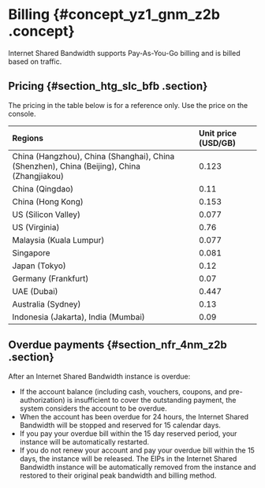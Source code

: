 # Billing {#concept_yz1_gnm_z2b .concept}

Internet Shared Bandwidth supports Pay-As-You-Go billing and is billed based on traffic.

## Pricing {#section_htg_slc_bfb .section}

The pricing in the table below is for a reference only. Use the price on the console.

|Regions|Unit price \(USD/GB\)|
|:------|:--------------------|
|China \(Hangzhou\), China \(Shanghai\), China \(Shenzhen\), China \(Beijing\), China \(Zhangjiakou\)|0.123|
|China \(Qingdao\)|0.11|
|China \(Hong Kong\)|0.153|
|US \(Silicon Valley\)|0.077|
|US \(Virginia\)|0.76|
|Malaysia \(Kuala Lumpur\)|0.077|
|Singapore|0.081|
|Japan \(Tokyo\)|0.12|
|Germany \(Frankfurt\)|0.07|
|UAE \(Dubai\)|0.447|
|Australia \(Sydney\)|0.13|
|Indonesia \(Jakarta\), India \(Mumbai\)|0.09|

## Overdue payments {#section_nfr_4nm_z2b .section}

After an Internet Shared Bandwidth instance is overdue:

-   If the account balance \(including cash, vouchers, coupons, and pre-authorization\) is insufficient to cover the outstanding payment, the system considers the account to be overdue.
-   When the account has been overdue for 24 hours, the Internet Shared Bandwidth will be stopped and reserved for 15 calendar days.
-   If you pay your overdue bill within the 15 day reserved period, your instance will be automatically restarted.
-   If you do not renew your account and pay your overdue bill within the 15 days, the instance will be released. The EIPs in the Internet Shared Bandwidth instance will be automatically removed from the instance and restored to their original peak bandwidth and billing method.

